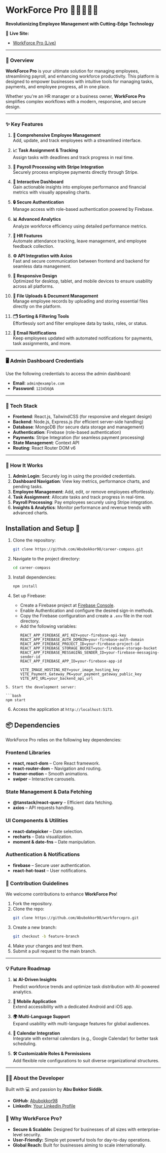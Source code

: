 # **WorkForce Pro** 🚀👩‍💻👨‍💻

**Revolutionizing Employee Management with Cutting-Edge Technology**

🔗 **Live Site:**

- [WorkForce Pro (Live)](https://workforcepro.netlify.app)

---

### **🌟 Overview**

**WorkForce Pro** is your ultimate solution for managing employees, streamlining payroll, and enhancing workforce productivity. This platform is designed to empower businesses with intuitive tools for managing tasks, payments, and employee progress, all in one place.

Whether you're an HR manager or a business owner, **WorkForce Pro** simplifies complex workflows with a modern, responsive, and secure design.

---

### **✨ Key Features**

1. **👥 Comprehensive Employee Management**  
   Add, update, and track employees with a streamlined interface.

2. **📈 Task Assignment & Tracking**  
   Assign tasks with deadlines and track progress in real time.

3. **💸 Payroll Processing with Stripe Integration**  
   Securely process employee payments directly through Stripe.

4. **🌟 Interactive Dashboard**  
   Gain actionable insights into employee performance and financial metrics with visually appealing charts.

5. **🔒 Secure Authentication**  
   Manage access with role-based authentication powered by Firebase.

6. **📊 Advanced Analytics**  
   Analyze workforce efficiency using detailed performance metrics.

7. **📅 HR Features**  
   Automate attendance tracking, leave management, and employee feedback collection.

8. **⚙️ API Integration with Axios**  
   Fast and secure communication between frontend and backend for seamless data management.

9. **💼 Responsive Design**  
   Optimized for desktop, tablet, and mobile devices to ensure usability across all platforms.

10. **📂 File Uploads & Document Management**  
    Manage employee records by uploading and storing essential files directly on the platform.

11. **🗂 Sorting & Filtering Tools**  
    Effortlessly sort and filter employee data by tasks, roles, or status.

12. **📧 Email Notifications**  
    Keep employees updated with automated notifications for payments, task assignments, and more.

---

### **🖥️ Admin Dashboard Credentials**

Use the following credentials to access the admin dashboard:

- **Email**: `admin@example.com`
- **Password**: `123456@A`

---

### **🚀 Tech Stack**

- **Frontend**: React.js, TailwindCSS (for responsive and elegant design)
- **Backend**: Node.js, Express.js (for efficient server-side handling)
- **Database**: MongoDB (for secure data storage and management)
- **Authentication**: Firebase (role-based authentication)
- **Payments**: Stripe Integration (for seamless payment processing)
- **State Management**: Context API
- **Routing**: React Router DOM v6

---

### **🎯 How It Works**

1. **Admin Login**: Securely log in using the provided credentials.
2. **Dashboard Navigation**: View key metrics, performance charts, and pending tasks.
3. **Employee Management**: Add, edit, or remove employees effortlessly.
4. **Task Assignment**: Allocate tasks and track progress in real-time.
5. **Payroll Processing**: Pay employees securely using Stripe integration.
6. **Insights & Analytics**: Monitor performance and revenue trends with advanced charts.


## Installation and Setup 🚀

1.  Clone the repository:
    ```bash
    git clone https://github.com/Abubokkor98/career-compass.git
    ```
2.  Navigate to the project directory:
    ```bash
    cd career-compass
    ```
3.  Install dependencies:
    ```bash
    npm install
    ```
4.  Set up Firebase:

    - Create a Firebase project at [Firebase Console](https://console.firebase.google.com/).
    - Enable Authentication and configure the desired sign-in methods.
    - Copy the Firebase configuration and create a `.env` file in the root directory.
    - Add the following variables:
      ```plaintext
      REACT_APP_FIREBASE_API_KEY=your-firebase-api-key
      REACT_APP_FIREBASE_AUTH_DOMAIN=your-firebase-auth-domain
      REACT_APP_FIREBASE_PROJECT_ID=your-firebase-project-id
      REACT_APP_FIREBASE_STORAGE_BUCKET=your-firebase-storage-bucket
      REACT_APP_FIREBASE_MESSAGING_SENDER_ID=your-firebase-messaging-sender-id
      REACT_APP_FIREBASE_APP_ID=your-firebase-app-id

      VITE_IMAGE_HOSTING_KEY=your_image_hosting_key
      VITE_Payment_Gateway_PK=your_payment_gateway_public_key
      VITE_API_URL=your_backend_api_url
``` 
5. Start the development server:

```bash
npm start
```

6. Access the application at `http://localhost:5173`.

## 📦 Dependencies  
WorkForce Pro relies on the following key dependencies:

### **Frontend Libraries**  
- **react, react-dom** – Core React framework.  
- **react-router-dom** – Navigation and routing.  
- **framer-motion** – Smooth animations.  
- **swiper** – Interactive carousels.  

### **State Management & Data Fetching**  
- **@tanstack/react-query** – Efficient data fetching.  
- **axios** – API requests handling.  

### **UI Components & Utilities**  
- **react-datepicker** – Date selection.  
- **recharts** – Data visualization.  
- **moment & date-fns** – Date manipulation.  

### **Authentication & Notifications**  
- **firebase** – Secure user authentication.  
- **react-hot-toast** – User notifications.  


### **👥 Contribution Guidelines**

We welcome contributions to enhance **WorkForce Pro**!

1. Fork the repository.
2. Clone the repo:
   ```bash
   git clone https://github.com/Abubokkor98/workforcepro.git
   ```
3. Create a new branch:
   ```bash
   git checkout -b feature-branch
   ```
4. Make your changes and test them.
5. Submit a pull request to the main branch.

---

### **💡 Future Roadmap**

1. **📊 AI-Driven Insights**  
   Predict workforce trends and optimize task distribution with AI-powered analytics.

2. **📱 Mobile Application**  
   Extend accessibility with a dedicated Android and iOS app.

3. **🌍 Multi-Language Support**  
   Expand usability with multi-language features for global audiences.

4. **📅 Calendar Integration**  
   Integrate with external calendars (e.g., Google Calendar) for better task scheduling.

5. **🛠️ Customizable Roles & Permissions**  
   Add flexible role configurations to suit diverse organizational structures.

---

### **🙋‍♂️ About the Developer**

Built with 💻 and passion by **Abu Bokkor Siddik**.

- **GitHub**: [Abubokkor98](https://github.com/Abubokkor98)
- **LinkedIn**: [Your LinkedIn Profile](https://www.linkedin.com/in/abubokkor)

### **🌟 Why WorkForce Pro?**

- **Secure & Scalable:** Designed for businesses of all sizes with enterprise-level security.
- **User-Friendly:** Simple yet powerful tools for day-to-day operations.
- **Global Reach:** Built for businesses aiming to scale internationally.
